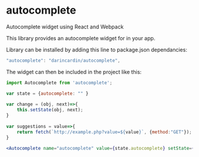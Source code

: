 # autocomplete
Autocomplete widget using React and Webpack



This library provides an autocomplete widget for in your app. 

Library can be installed by adding this line to package.json dependancies:
```js
"autocomplete": "darincardin/autocomplete",
```

The widget can then be included in the project like this:

```jsx
import Autocomplete from 'autocomplete'; 

var state = {autocomplete: "" }
	
var change = (obj, next)=>{
	this.setState(obj, next);
}	
	
var suggestions = value=>{
	return fetch(`http://example.php?value=${value}`, {method:"GET"});
}
		
<Autocomplete name="autocomplete" value={state.autocomplete} setState={change} getSuggestions={suggestions} />
```
